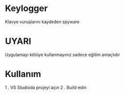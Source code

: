 # Keylogger
Klavye vuruşlarını kaydeden spyware
# UYARI
Uygulamayı kötüye kullanmayınız sadece eğitim amaçlıdır
# Kullanım
1 . VS Studioda projeyi açın
2 . Build edin
